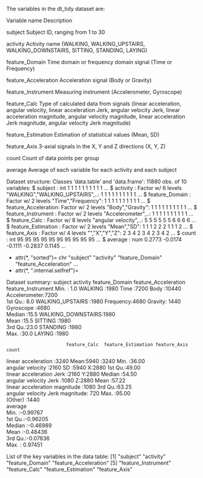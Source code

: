 The variables in the dt_tidy dataset are:

Variable name           Description

subject                 Subject ID, ranging from 1 to 30

activity                Activity name (WALKING, WALKING_UPSTAIRS, WALKING_DOWNSTAIRS, 
                        SITTING, STANDING, LAYING)
                        
feature_Domain          Time domain or frequency domain signal (Time or Frequency)

feature_Acceleration    Acceleration signal (Body or Gravity)

feature_Instrument      Measuring instrument (Accelerometer, Gyroscope)

feature_Calc            Type of calculated data from signals (linear acceleration, 
                        angular velocity, linear acceleration Jerk, angular velocity Jerk,
                        linear acceleration magnitude, angular velocity magnitude,
                        linear acceleration Jerk magnitude, angular velocity Jerk magnitude)
                        
feature_Estimation      Estimation of statistical values (Mean, SD)

feature_Axis            3-axial signals in the X, Y and Z directions (X, Y, Z)

count                   Count of data points per group

average                 Average of each variable for each activity and each subject


Dataset structure:
Classes ‘data.table’ and 'data.frame':        11880 obs. of  10 variables:
 $ subject             : int  1 1 1 1 1 1 1 1 1 1 ...
 $ activity            : Factor w/ 6 levels "WALKING","WALKING_UPSTAIRS",..: 1 1 1 1 1 1 1 1 1 1 ...
 $ feature_Domain      : Factor w/ 2 levels "Time","Frequency": 1 1 1 1 1 1 1 1 1 1 ...
 $ feature_Acceleration: Factor w/ 2 levels "Body","Gravity": 1 1 1 1 1 1 1 1 1 1 ...
 $ feature_Instrument  : Factor w/ 2 levels "Accelerometer",..: 1 1 1 1 1 1 1 1 1 1 ...
 $ feature_Calc        : Factor w/ 8 levels "angular velocity",..: 5 5 5 5 5 5 6 6 6 6 ...
 $ feature_Estimation  : Factor w/ 2 levels "Mean","SD": 1 1 1 2 2 2 1 1 1 2 ...
 $ feature_Axis        : Factor w/ 4 levels "","X","Y","Z": 2 3 4 2 3 4 2 3 4 2 ...
 $ count               : int  95 95 95 95 95 95 95 95 95 95 ...
 $ average             : num  0.2773 -0.0174 -0.1111 -0.2837 0.1145 ...
 - attr(*, "sorted")= chr  "subject" "activity" "feature_Domain" "feature_Acceleration" ...
 - attr(*, ".internal.selfref")=<externalptr> 


Dataset summary:
    subject                   activity      feature_Domain feature_Acceleration     feature_Instrument
 Min.   : 1.0   WALKING           :1980   Time     :7200   Body   :10440        Accelerometer:7200    
 1st Qu.: 8.0   WALKING_UPSTAIRS  :1980   Frequency:4680   Gravity: 1440        Gyroscope    :4680    
 Median :15.5   WALKING_DOWNSTAIRS:1980                                                               
 Mean   :15.5   SITTING           :1980                                                               
 3rd Qu.:23.0   STANDING          :1980                                                               
 Max.   :30.0   LAYING            :1980                                                               
                                                                                                      
                          feature_Calc  feature_Estimation feature_Axis     count      
 linear acceleration            :3240   Mean:5940           :3240       Min.   :36.00  
 angular velocity               :2160   SD  :5940          X:2880       1st Qu.:49.00  
 linear acceleration Jerk       :2160                      Y:2880       Median :54.50  
 angular velocity Jerk          :1080                      Z:2880       Mean   :57.22  
 linear acceleration magnitude  :1080                                   3rd Qu.:63.25  
 angular velocity Jerk magnitude: 720                                   Max.   :95.00  
 (Other)                        :1440                                                  
    average        
 Min.   :-0.99767  
 1st Qu.:-0.96205  
 Median :-0.46989  
 Mean   :-0.48436  
 3rd Qu.:-0.07836  
 Max.   : 0.97451


List of the key variables in the data table:
[1] "subject"              "activity"             "feature_Domain"       "feature_Acceleration"
[5] "feature_Instrument"   "feature_Calc"         "feature_Estimation"   "feature_Axis"       
